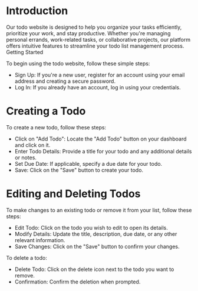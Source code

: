 # Introduction

Our todo website is designed to help you organize your tasks efficiently, prioritize your work, and stay productive. Whether you're managing personal errands, work-related tasks, or collaborative projects, our platform offers intuitive features to streamline your todo list management process.
Getting Started

To begin using the todo website, follow these simple steps:

- Sign Up: If you're a new user, register for an account using your email address and creating a secure password.
- Log In: If you already have an account, log in using your credentials.

# Creating a Todo

To create a new todo, follow these steps:

- Click on "Add Todo": Locate the "Add Todo" button on your dashboard and click on it.
- Enter Todo Details: Provide a title for your todo and any additional details or notes.
- Set Due Date: If applicable, specify a due date for your todo.
- Save: Click on the "Save" button to create your todo.

# Editing and Deleting Todos

To make changes to an existing todo or remove it from your list, follow these steps:

- Edit Todo: Click on the todo you wish to edit to open its details.
- Modify Details: Update the title, description, due date, or any other relevant information.
- Save Changes: Click on the "Save" button to confirm your changes.

To delete a todo:

- Delete Todo: Click on the delete icon next to the todo you want to remove.
- Confirmation: Confirm the deletion when prompted.